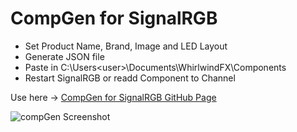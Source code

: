 # CompGen for SignalRGB

- Set Product Name, Brand, Image and LED Layout
- Generate JSON file
- Paste in C:\Users\<user>\Documents\WhirlwindFX\Components
- Restart SignalRGB or readd Component to Channel

Use here -> [CompGen for SignalRGB GitHub Page](https://frubi22.github.io/compGen-for-signalRGB/)

![compGen Screenshot](https://github.com/Frubi22/compGen-for-signalRGB/blob/f9d297afab10c2ad3518d02800a93fbf35c10f9a/static_files/compGen_screenshot.png)
